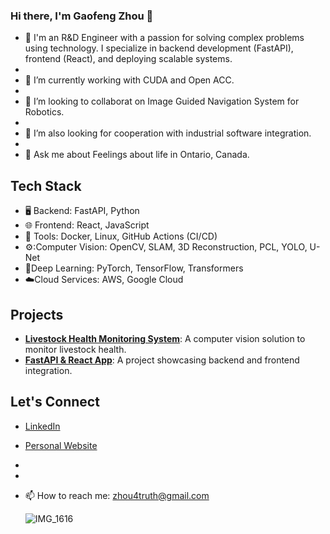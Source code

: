 ### Hi there, I'm Gaofeng Zhou 👋

- 🔭 I'm an R&D Engineer with a passion for solving complex problems using technology. I specialize in backend development (FastAPI), frontend (React), and deploying scalable systems.
- 
- 🌱 I’m currently working with CUDA and Open ACC.
- 
- 👯 I’m looking to collaborat on Image Guided Navigation System for Robotics.
- 
- 🤔 I’m also looking for cooperation with industrial software integration.
- 
- 💬 Ask me about Feelings about life in Ontario, Canada.

## Tech Stack
- 🖥️ Backend: FastAPI, Python
- 🌐 Frontend: React, JavaScript
- 🔧 Tools: Docker, Linux, GitHub Actions (CI/CD)
- ⚙️:Computer Vision: OpenCV, SLAM, 3D Reconstruction, PCL, YOLO, U-Net
- 🤔Deep Learning: PyTorch, TensorFlow, Transformers
- ☁️Cloud Services: AWS, Google Cloud 

## Projects
- **[Livestock Health Monitoring System](https://github.com/Zhou4truth/your-repo)**: A computer vision solution to monitor livestock health.  
- **[FastAPI & React App](https://github.com/Zhou4truth/your-repo)**: A project showcasing backend and frontend integration.

## Let's Connect
- [LinkedIn](https://www.linkedin.com/in/yourprofile)
- [Personal Website](https://www.agriculture-matters.org)


-
- 
- 📫 How to reach me: zhou4truth@gmail.com

    ![IMG_1616](https://github.com/Zhou4truth/Zhou4truth/assets/142247626/c1bb4d4d-9c88-4649-8f25-755933c8b88b)


